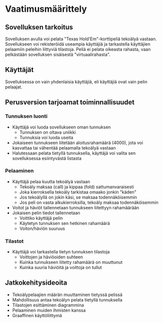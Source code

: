 # Vaatimusmäärittely

## Sovelluksen tarkoitus

Sovelluksen avulla voi pelata "Texas Hold'Em"-korttipeliä tekoälyä vastaan. Sovellukseen voi rekisteröidä useampia käyttäjiä ja tarkastella käyttäjien pelaamiin peleihin liittyviä tilastoja. Peliä ei pelata oikeasta rahasta, vaan pelkästään sovelluksen sisäisestä "virtuaalirahasta".

## Käyttäjät

Sovelluksessa on vain yhdenlaisia käyttäjiä, eli käyttäjiä ovat vain pelin pelaajat.

## Perusversion tarjoamat toiminnallisuudet

### Tunnuksen luonti

- Käyttäjä voi luoda sovellukseen oman tunnuksen
  - Tunnuksen on oltava uniikki
  - Tunnuksia voi luoda useita
- Jokaiseen tunnukseen liitetään aloitusrahamäärä (4000), jota voi kasvattaa tai vähentää pelaamalla tekoälyä vastaan
- Halutessaan pelata tietyllä tunnuksella, käyttäjä voi valita sen sovelluksessa esiintyvästä listasta

### Pelaaminen

- Käyttäjä pelaa kuutta tekoälyä vastaan
  - Tekoäly maksaa (call) ja kippaa (fold) sattumanvaraisesti 
  - Joka kierroksella tekoäly tarkistaa omaako jonkin "käden"
  - Jos tekoälyllä on jokin käsi, se maksaa todennäköisemmin
  - Jos peli on vasta alkukierroksilla, tekoäly maksaa todennäköisemmin
- Voitot ja häviöt tallennetaan tunnukseen liitettyyn rahamäärään
- Jokaisen pelin tiedot tallennetaan
  - Voittiko käyttäjä pelin
  - Käytetyn tunnuksen sen hetkinen rahamäärä
  - Voiton/häviön suuruus

### Tilastot

- Käyttäjä voi tarkastella tietyn tunnuksen tilastoja
  - Voittojen ja häviöoiden suhteen
  - Kuinka tunnukseen liitetty rahamäärä on muuttunut
  - Kuinka suuria häviöitä ja voittoja on tullut

## Jatkokehitysideoita

- Tekoälypelaajien määrän muuttaminen tietyssä pelissä
- Mahdollisuus antaa tekoälyn pelata tietyllä tunnuksella
- Tilastojen esittäminen diagrammina
- Pelaaminen muiden ihmisten kanssa
- Graaffinen käyttöliittymä


